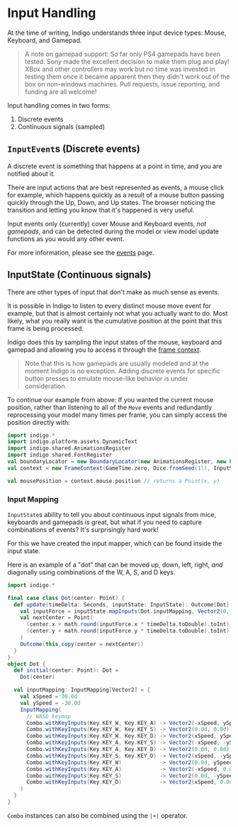 # Input Handling

At the time of writing, Indigo understands three input device types: Mouse, Keyboard, and Gamepad.

> A note on gamepad support: So far only PS4 gamepads have been tested. Sony made the excellent decision to make them plug and play! XBox and other controllers may work but no time was invested in testing them once it became apparent then they didn't work out of the box on non-windows machines. Pull requests, issue reporting, and funding are all welcome!

Input handling comes in two forms:

1. Discrete events
2. Continuous signals (sampled)

## `InputEvent`s (Discrete events)

A discrete event is something that happens at a point in time, and you are notified about it.

There are input actions that are best represented as events, a mouse click for example, which happens quickly as a result of a mouse button passing quickly through the Up, Down, and Up states. The browser noticing the transition and letting you know that it's happened is very useful.

Input events only (currently) cover Mouse and Keyboard events, _not gamepads_, and can be detected during the model or view model update functions as you would any other event.

For more information, please see the [events](/documentation/03-gameloop/events.md) page.

## InputState (Continuous signals)

There are other types of input that don't make as much sense as events.

It is possible in Indigo to listen to every distinct mouse move event for example, but that is almost certainly not what you actually want to do. Most likely, what you really want is the cumulative position at the point that this frame is being processed.

Indigo does this by sampling the input states of the mouse, keyboard and gamepad and allowing you to access it through the [frame context](/documentation/03-gameloop/frame-context.md).

> Note that this is how gamepads are usually modeled and at the moment Indigo is no exception. Adding discrete events for specific button presses to emulate mouse-like behavior is under consideration.

To continue our example from above: If you wanted the current mouse position, rather than listening to all of the `Move` events and redundantly reprocessing your model many times per frame, you can simply access the position directly with:

```scala
import indigo.*
import indigo.platform.assets.DynamicText
import indigo.shared.AnimationsRegister
import indigo.shared.FontRegister
val boundaryLocator = new BoundaryLocator(new AnimationsRegister, new FontRegister, new DynamicText)
val context = new FrameContext(GameTime.zero, Dice.fromSeed(1l), InputState.default, boundaryLocator, ())
```

```scala
val mousePosition = context.mouse.position // returns a Point(x, y)
```

### Input Mapping

`InputState`s ability to tell you about continuous input signals from mice, keyboards and gamepads is great, but what if you need to capture combinations of events? It's surprisingly hard work!

For this we have created the input mapper, which can be found inside the input state.

Here is an example of a "dot" that can be moved up, down, left, right, _and_ diagonally using combinations of the W, A, S, and D keys.

```scala
import indigo.*

final case class Dot(center: Point) {
  def update(timeDelta: Seconds, inputState: InputState): Outcome[Dot] = {
    val inputForce = inputState.mapInputs(Dot.inputMapping, Vector2(0, 0))
    val nextCenter = Point(
      (center.x + math.round(inputForce.x * timeDelta.toDouble).toInt),
      (center.y + math.round(inputForce.y * timeDelta.toDouble).toInt)
    )
    Outcome(this.copy(center = nextCenter))
  }
}
object Dot {
  def initial(center: Point): Dot =
    Dot(center)

  val inputMapping: InputMapping[Vector2] = {
    val xSpeed = 30.0d
    val ySpeed = -30.0d
    InputMapping(
      // WASD keymap
      Combo.withKeyInputs(Key.KEY_W, Key.KEY_A) -> Vector2(-xSpeed, ySpeed),
      Combo.withKeyInputs(Key.KEY_W, Key.KEY_S) -> Vector2(0.0d, 0.0d),
      Combo.withKeyInputs(Key.KEY_W, Key.KEY_D) -> Vector2(xSpeed, ySpeed),
      Combo.withKeyInputs(Key.KEY_A, Key.KEY_S) -> Vector2(-xSpeed, -ySpeed),
      Combo.withKeyInputs(Key.KEY_A, Key.KEY_D) -> Vector2(0.0d, 0.0d),
      Combo.withKeyInputs(Key.KEY_S, Key.KEY_D) -> Vector2(xSpeed, -ySpeed),
      Combo.withKeyInputs(Key.KEY_W)            -> Vector2(0.0d, ySpeed),
      Combo.withKeyInputs(Key.KEY_A)            -> Vector2(-xSpeed, 0.0d),
      Combo.withKeyInputs(Key.KEY_S)            -> Vector2(0.0d, -ySpeed),
      Combo.withKeyInputs(Key.KEY_D)            -> Vector2(xSpeed, 0.0d)
    )
  }
}

```

`Combo` instances can also be combined using the `|+|` operator.

